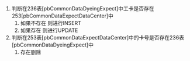 1. 判断在236表[pbCommonDataDyeingExpect]中工卡是否存在253[pbCommonDataExpectDataCenter]中
   1. 如果不存在 则进行INSERT
   2. 如果存在 则进行UPDATE
2. 判断在253表[pbCommonDataExpectDataCenter]中的卡号是否存在236表[pbCommonDataDyeingExpect]中
   1. 存在删除